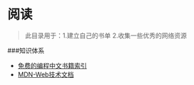阅读
====
>此目录用于：1.建立自己的书单 2.收集一些优秀的网络资源

###知识体系
- [免费的编程中文书籍索引](https://github.com/justjavac/free-programming-books-zh_CN)
- [MDN-Web技术文档](https://developer.mozilla.org/zh-CN/docs/Web)
